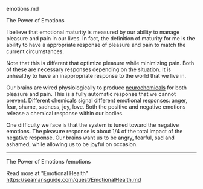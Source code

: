 emotions.md

The Power of Emotions

I believe that emotional maturity is measured by our ability to manage pleasure and pain in our lives.  In fact, the definition of maturity for me is the ability to have a appropriate response of pleasure and pain to match the current circumstances.

Note that this is different that optimize pleasure while minimizing pain.  Both of these are necessary responses depending on the situation.  It is unhealthy to have an inappropriate response to the world that we live in.

Our brains are wired physiologically to produce [neurochemicals](https://www.dana.org/article/neurotransmitters/) for both pleasure and pain.  This is a fully automatic response that we cannot prevent. Different chemicals signal different emotional responses: anger, fear, shame, sadness, joy, love.  Both the positive and negative emotions release a chemical response within our bodies.

One difficulty we face is that the system is tuned toward the negative emotions. The pleasure response is about 1/4 of the total impact of the negative response.  Our brains want us to be angry, fearful, sad and ashamed, while allowing us to be joyful on occasion.


---

The Power of Emotions
/emotions

Read more at "Emotional Health"
https://seamansguide.com/quest/EmotionalHealth.md

